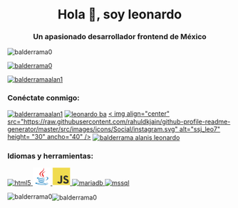 <h1 align="center">Hola 👋, soy leonardo</h1>
<h3 align="center">Un apasionado desarrollador frontend de México</h3>

<p align="left"> <img src=" https://komarev.com/ghpvc/?username=balderrama0&label=Profile%20views&color=0e75b6&style=flat" alt="balderrama0" /> </p>

<p align="left"> <a href="https:/ /github.com/ryo-ma/github-profile-tropico"><img src="https://github-profile-tropico.vercel.app/?username=balderrama0" alt="balderrama0" /></a > </p>

<p align="left"> <a href="https://twitter.com/balderramaalan1" target="blank"><img src="https://img.shields.io/twitter /follow/balderramaalan1?logo=twitter&style=for-the-badge" alt="balderramaalan1" /></a> </p>

<h3 align="left">Conéctate conmigo:</h3>
<p align= "izquierda">
<a href="https://twitter.com/balderramaalan1" target="blank"><img align="center" src="https://raw.githubusercontent.com/rahuldkjain/github-profile -readme-generator/master/src/images/icons/Social/twitter.svg" alt="balderramaalan1" height="30" width="40" /></a>
<a href="https://fb .com/leonardo ba" target="blank"><img align="center" src="https://raw.githubusercontent.com/rahuldkjain/github-profile-readme-generator/master/src/images/icons/ Social/facebook.svg" alt="leonardo ba" height="30" width="40" /></a>
<a href="https://instagram.com/ssj_leo7" target="blank">< img align="center" src="https://raw.githubusercontent.com/rahuldkjain/github-profile-readme-generator/master/src/images/icons/Social/instagram.svg" alt="ssj_leo7" height= "30" ancho="40" /></a>
<a href="https://www.youtube.com/c/balderrama alanis leonardo" target="blank"><img align="center" src= "https://raw.githubusercontent.com/rahuldkjain/github-profile-readme-generator/master/src/images/icons/Social/youtube.svg" alt="balderrama alanis leonardo" height="30" width=" 40" /></a>
</p>

<h3 align="left">Idiomas y herramientas:</h3>
<p align="left"> <a href="https://www.w3.org/html/" target="_blank" rel="noreferrer"> <img src="https://raw.githubusercontent. com/devicons/devicon/master/icons/html5/html5-original-wordmark.svg" alt="html5" width="40" height="40"/> </a> <a href="https:// www.java.com" target="_blank" rel="noreferrer"> <img src="https://raw.githubusercontent.com/devicons/devicon/master/icons/java/java-original.svg" alt= "java" width="40" height="40"/> </a> <a href="https://developer.mozilla.org/en-US/docs/Web/JavaScript" target="_blank" rel ="noreferrer"> <img src="https://raw.githubusercontent.com/devicons/devicon/master/icons/javascript/javascript-original.svg" alt="javascript" width="40" height="40 "/> </a> <a href="https://mariadb.org/" target="_blank" rel="noreferrer"> <img src="https://www.vectorlogo.zone/logos/mariadb /mariadb-icon.svg" alt="mariadb" width="40" height="40"/> </a> <a href="https://www.microsoft.com/en-us/sql-server " target="_blank" rel="noreferrer"> <img src="https://www.svgrepo.com/show/303229/microsoft-sql-server-logo.svg" alt="mssql" width="40 " height="40"/> </a> </p>

<p><img align="left" src="https://github-readme-stats.vercel.app/api/top-langs?username =balderrama0&show_icons=true&locale=en&layout=compact" alt="balderrama0" /></p>

<p> <img align="center" src="https://github-readme-stats.vercel.app/api ?username=balderrama0&show_icons=true&locale=en" alt="balderrama0" /></p>
